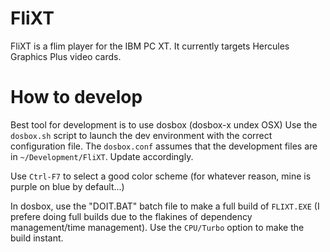 # FliXT
FliXT is a flim player for the IBM PC XT. It currently targets Hercules Graphics Plus video cards.

# How to develop

Best tool for development is to use dosbox (dosbox-x undex OSX)
Use the ``dosbox.sh`` script to launch the dev environment with the correct configuration file. The ``dosbox.conf`` assumes that the development files are in ``~/Development/FliXT``. Update accordingly.

Use ``Ctrl-F7`` to select a good color scheme (for whatever reason, mine is purple on blue by default...)

In dosbox, use the "DOIT.BAT" batch file to make a full build of ``FLIXT.EXE`` (I prefere doing full builds due to the flakines of dependency management/time management). Use the ``CPU/Turbo`` option to make the build instant.